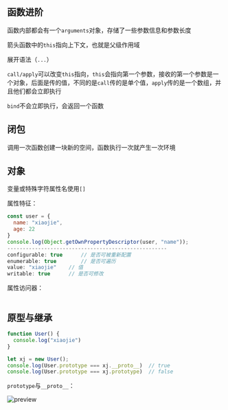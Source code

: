 ## 函数进阶

函数内部都会有一个`arguments`对象，存储了一些参数信息和参数长度

箭头函数中的`this`指向上下文，也就是父级作用域

展开语法（`...`）

`call/apply`可以改变`this`指向，`this`会指向第一个参数，接收的第一个参数是一个对象，后面是传的值，不同的是`call`传的是单个值，`apply`传的是一个数组，并且他们都会立即执行

`bind`不会立即执行，会返回一个函数

## 闭包

调用一次函数创建一块新的空间，函数执行一次就产生一次环境

## 对象

变量或特殊字符属性名使用`[]`

属性特征：

```js
const user = {
  name: "xiaojie",
  age: 22
}
console.log(Object.getOwnPropertyDescriptor(user, "name"));
----------------------------------------------------
configurable: true		// 是否可被重新配置
enumerable: true		// 是否可遍历
value: "xiaojie"	// 值
writable: true		// 是否可修改
```

属性访问器：

```js

```

## 原型与继承

```js
function User() {
  console.log("xiaojie")
}

let xj = new User();
console.log(User.prototype === xj.__proto__)  // true
console.log(User.prototype === xj.prototype)  // false
```

`prototype`与`__proto__`：

![preview](https://gitee.com/i_xiaojie/waring/raw/master/e83bca5f1d1e6bf359d1f75727968c11_r.jpg)

